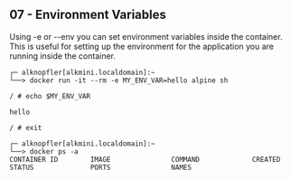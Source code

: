 ## 07 - Environment Variables

Using -e or --env you can set environment variables inside the container. This is useful for setting up the environment for the application you are running inside the container.

```shell
┌─ alknopfler[alkmini.localdomain]:~
└──> docker run -it --rm -e MY_ENV_VAR=hello alpine sh
```

```shell
/ # echo $MY_ENV_VAR

hello

/ # exit
```

```shell
┌─ alknopfler[alkmini.localdomain]:~
└──> docker ps -a
CONTAINER ID        IMAGE               COMMAND             CREATED             STATUS              PORTS               NAMES
```
